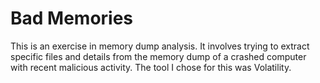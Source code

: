 # Bad Memories

This is an exercise in memory dump analysis. It involves trying to extract specific files and details from the memory dump of a crashed computer with recent malicious activity. The tool I chose for this was Volatility. 
